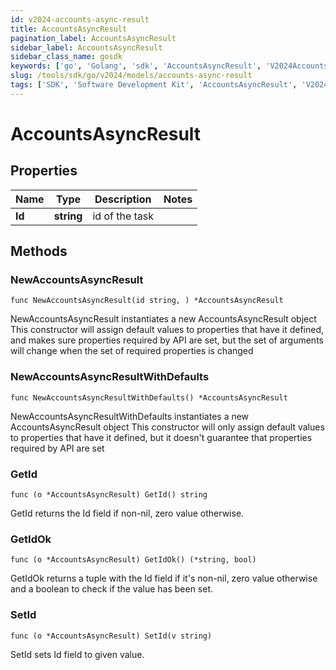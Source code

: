 ```yaml
---
id: v2024-accounts-async-result
title: AccountsAsyncResult
pagination_label: AccountsAsyncResult
sidebar_label: AccountsAsyncResult
sidebar_class_name: gosdk
keywords: ['go', 'Golang', 'sdk', 'AccountsAsyncResult', 'V2024AccountsAsyncResult'] 
slug: /tools/sdk/go/v2024/models/accounts-async-result
tags: ['SDK', 'Software Development Kit', 'AccountsAsyncResult', 'V2024AccountsAsyncResult']
---
```


# AccountsAsyncResult

## Properties

Name | Type | Description | Notes
------------ | ------------- | ------------- | -------------
**Id** | **string** | id of the task | 

## Methods

### NewAccountsAsyncResult

`func NewAccountsAsyncResult(id string, ) *AccountsAsyncResult`

NewAccountsAsyncResult instantiates a new AccountsAsyncResult object
This constructor will assign default values to properties that have it defined,
and makes sure properties required by API are set, but the set of arguments
will change when the set of required properties is changed

### NewAccountsAsyncResultWithDefaults

`func NewAccountsAsyncResultWithDefaults() *AccountsAsyncResult`

NewAccountsAsyncResultWithDefaults instantiates a new AccountsAsyncResult object
This constructor will only assign default values to properties that have it defined,
but it doesn't guarantee that properties required by API are set

### GetId

`func (o *AccountsAsyncResult) GetId() string`

GetId returns the Id field if non-nil, zero value otherwise.

### GetIdOk

`func (o *AccountsAsyncResult) GetIdOk() (*string, bool)`

GetIdOk returns a tuple with the Id field if it's non-nil, zero value otherwise
and a boolean to check if the value has been set.

### SetId

`func (o *AccountsAsyncResult) SetId(v string)`

SetId sets Id field to given value.



